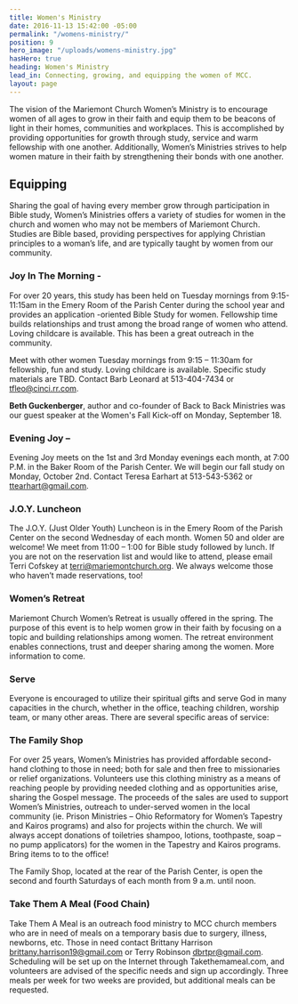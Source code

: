 ```yaml
---
title: Women's Ministry
date: 2016-11-13 15:42:00 -05:00
permalink: "/womens-ministry/"
position: 9
hero_image: "/uploads/womens-ministry.jpg"
hasHero: true
heading: Women's Ministry
lead_in: Connecting, growing, and equipping the women of MCC.
layout: page
---
```


The vision of the Mariemont Church Women’s Ministry is to encourage women of all ages to grow in their faith and equip them to be beacons of light in their homes, communities and workplaces. This is accomplished by providing opportunities for growth through study, service and warm fellowship with one another. Additionally, Women’s Ministries strives to help women mature in their faith by strengthening their bonds with one another.

## Equipping

Sharing the goal of having every member grow through participation in Bible study, Women’s Ministries offers a variety of studies for women in the church and women who may not be members of Mariemont Church. Studies are Bible based, providing perspectives for applying Christian principles to a woman’s life, and are typically taught by women from our community.

### Joy In The Morning - 
For over 20 years, this study has been held on Tuesday mornings from 9:15-11:15am in the Emery Room of the Parish Center during the school year and provides an application -oriented Bible Study for women. Fellowship time builds relationships and trust among the broad range of women who attend. Loving childcare is available. This has been a great outreach in the community.

Meet with other women Tuesday mornings from 9:15 – 11:30am for fellowship, fun and study.  Loving childcare is available. Specific study materials are TBD. Contact Barb Leonard at 513-404-7434 or tfleo@cinci.rr.com.

**Beth Guckenberger**, author and co-founder of Back to Back Ministries was our guest speaker at the Women's Fall Kick-off on Monday, September 18.

<audio src="/uploads/YOUR_FILENAME_HERE.mp3">
  Your browser does not support the <code>audio</code> element.
</audio>

### Evening Joy – 

Evening Joy meets on the 1st and 3rd Monday evenings each month, at 7:00 P.M. in the Baker Room of the Parish Center. We will begin our fall study on Monday, October 2nd.
Contact Teresa Earhart at 513-543-5362 or
ttearhart@gmail.com.

### J.O.Y. Luncheon

The J.O.Y. (Just Older Youth) Luncheon is in the Emery Room of the Parish Center on the second Wednesday of each month. Women 50 and older are welcome! We meet from 11:00 – 1:00 for Bible study followed by lunch. If you are not on the reservation list and would like to attend, please email Terri Cofskey at terri@mariemontchurch.org.  We always welcome those who haven’t made reservations, too!

### Women’s Retreat

Mariemont Church Women’s Retreat is usually offered in the spring. The purpose of this event is to help women grow in their faith by focusing on a topic and building relationships among women. The retreat environment enables connections, trust and deeper sharing among the women. More information to come.

### Serve

Everyone is encouraged to utilize their spiritual gifts and serve God in many capacities in the church, whether in the office, teaching children, worship team, or many other areas. There are several specific areas of service:

### The Family Shop

For over 25 years, Women’s Ministries has provided affordable second-hand clothing to those in need; both for sale and then free to missionaries or relief organizations. Volunteers use this clothing ministry as a means of reaching people by providing needed clothing and as opportunities arise, sharing the Gospel message. The proceeds of the sales are used to support Women’s Ministries, outreach to under-served women in the local community (ie. Prison Ministries – Ohio Reformatory for Women’s Tapestry and Kairos programs) and also for projects within the church. We will always accept donations of toiletries shampoo, lotions, toothpaste, soap – no pump applicators) for the women in the Tapestry and Kairos programs. Bring items to to the office!

The Family Shop, located at the rear of the Parish Center, is open the second and fourth Saturdays of each month from 9 a.m. until noon.

### Take Them A Meal (Food Chain)

Take Them A Meal is an outreach food ministry to MCC church members who are in need of meals on a temporary basis due to surgery, illness, newborns, etc. Those in need contact Brittany Harrison brittany.harrison19@gmail.com or Terry Robinson dbrtpr@gmail.com. Scheduling will be set up on the Internet through Takethemameal.com, and volunteers are advised of the specific needs and sign up accordingly. Three meals per week for two weeks are provided, but additional meals can be requested.

